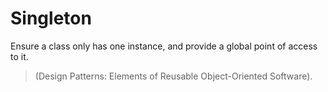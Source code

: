 # Singleton

Ensure a class only has one instance, and provide a global point of
access to it. 

> (Design Patterns: Elements of Reusable Object-Oriented Software).
